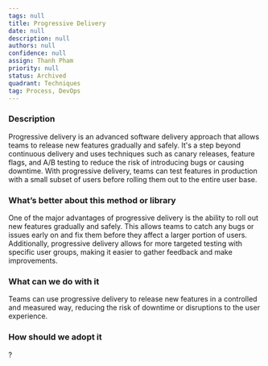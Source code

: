 ```yaml
---
tags: null
title: Progressive Delivery
date: null
description: null
authors: null
confidence: null
assign: Thanh Pham
priority: null
status: Archived
quadrant: Techniques
tag: Process, DevOps
---
```


<!-- table_of_contents a518729d-8d98-4b05-a9cf-e3615cd06f05 -->

### Description

Progressive delivery is an advanced software delivery approach that allows teams to release new features gradually and safely. It's a step beyond continuous delivery and uses techniques such as canary releases, feature flags, and A/B testing to reduce the risk of introducing bugs or causing downtime. With progressive delivery, teams can test features in production with a small subset of users before rolling them out to the entire user base.

### What’s better about this method or library

One of the major advantages of progressive delivery is the ability to roll out new features gradually and safely. This allows teams to catch any bugs or issues early on and fix them before they affect a larger portion of users. Additionally, progressive delivery allows for more targeted testing with specific user groups, making it easier to gather feedback and make improvements.

### What can we do with it

Teams can use progressive delivery to release new features in a controlled and measured way, reducing the risk of downtime or disruptions to the user experience.

### How should we adopt it

?

<!-- child_database e3a167e4-eee6-4fca-88ac-e6695e2ead8f -->
